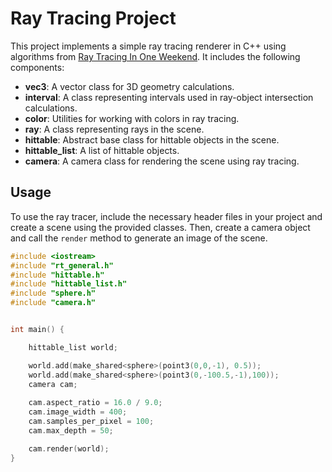 # Ray Tracing Project

This project implements a simple ray tracing renderer in C++ using algorithms from [Ray Tracing In One Weekend](https://raytracing.github.io/books/RayTracingInOneWeekend.html). It includes the following components:

- **vec3**: A vector class for 3D geometry calculations.
- **interval**: A class representing intervals used in ray-object intersection calculations.
- **color**: Utilities for working with colors in ray tracing.
- **ray**: A class representing rays in the scene.
- **hittable**: Abstract base class for hittable objects in the scene.
- **hittable_list**: A list of hittable objects.
- **camera**: A camera class for rendering the scene using ray tracing.

## Usage

To use the ray tracer, include the necessary header files in your project and create a scene using the provided classes. Then, create a camera object and call the `render` method to generate an image of the scene.

```cpp
#include <iostream>
#include "rt_general.h"
#include "hittable.h"
#include "hittable_list.h"
#include "sphere.h"
#include "camera.h"


int main() {

    hittable_list world;

    world.add(make_shared<sphere>(point3(0,0,-1), 0.5));
    world.add(make_shared<sphere>(point3(0,-100.5,-1),100));
    camera cam;
    
    cam.aspect_ratio = 16.0 / 9.0;
    cam.image_width = 400;
    cam.samples_per_pixel = 100;
    cam.max_depth = 50;

    cam.render(world);
}
